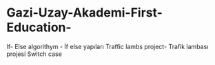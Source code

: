 # Gazi-Uzay-Akademi-First-Education-

If- Else algorithym - İf else yapıları
Traffic lambs project- Trafik lambası projesi
Switch case
